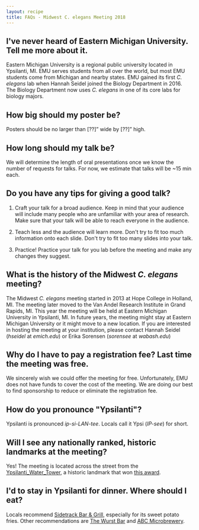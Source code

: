 ```yaml
---
layout: recipe
title: FAQs - Midwest C. elegans Meeting 2018
---
```


## I've never heard of Eastern Michigan University. Tell me more about it.
Eastern Michigan University is a regional public university located in Ypsilanti, MI. EMU serves students from all over the world, but most EMU students come from Michigan and nearby states. EMU gained its first *C. elegans* lab when Hannah Seidel joined the Biology Department in 2016. The Biology Department now uses *C. elegans* in one of its core labs for biology majors.

## How big should my poster be?
Posters should be no larger than [??]” wide by [??]” high.

## How long should my talk be?
We will determine the length of oral presentations once we know the number of requests for talks. For now, we estimate that talks will be ~15 min each.

## Do you have any tips for giving a good talk?
1) Craft your talk for a broad audience. Keep in mind that your audience will include many people who are unfamiliar with your area of research. Make sure that your talk will be able to reach everyone in the audience.

2) Teach less and the audience will learn more. Don't try to fit too much information onto each slide. Don't try to fit too many slides into your talk.

3) Practice! Practice your talk for you lab before the meeting and make any changes they suggest.

## What is the history of the Midwest *C. elegans* meeting?
The Midwest *C. elegans* meeting started in 2013 at Hope College in Holland, MI. The meeting later moved to the Van Andel Research Institute in Grand Rapids, MI. This year the meeting will be held at Eastern Michigan University in Ypsilanti, MI. In future years, the meeting might stay at Eastern Michigan University or it might move to a new location. If you are interested in hosting the meeting at your institution, please contact Hannah Seidel (*hseidel* at *emich.edu*) or Erika Sorensen (*sorensee* at *wabash.edu*)

## Why do I have to pay a registration fee? Last time the meeting was free.
We sincerely wish we could offer the meeting for free. Unfortunately, EMU does not have funds to cover the cost of the meeting. We are doing our best to find sponsorship to reduce or eliminate the registration fee.

## How do you pronounce "Ypsilanti"?
Ypsilanti is pronounced *ip-si-LAN-tee*. Locals call it Ypsi (*IP-see*) for short.

## Will I see any nationally ranked, historic landmarks at the meeting?

Yes! The meeting is located across the street from the <a href="https://en.wikipedia.org/wiki/Ypsilanti_Water_Tower" target="_blank">Ypsilanti_Water_Tower</a>, a historic landmark that won
<a href="https://en.wikipedia.org/wiki/Most_Phallic_Building_contest" target="_blank">this award</a>.

## I'd to stay in Ypsilanti for dinner. Where should I eat?
Locals recommend <a href="http://www.sidetrackbarandgrill.com/" target="_blank">Sidetrack Bar & Grill</a>, especially for its sweet potato fries. Other recommendations are <a href="http://wurstbarypsi.com/" target="_blank">The Wurst Bar</a> and <a href="http://www.arborbrewing.com/" target="_blank">ABC Microbrewery</a>.
